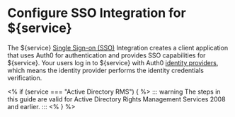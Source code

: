 # Configure SSO Integration for ${service}

The ${service} [Single Sign-on (SSO)](/sso) Integration creates a client application that uses Auth0 for authentication and provides SSO capabilities for ${service}. Your users log in to ${service} with Auth0 [identity providers](/identityproviders), which means the identity provider performs the identity credentials verification.

<% if (service === "Active Directory RMS") { %>
::: warning
The steps in this guide are valid for Active Directory Rights Management Services 2008 and earlier.
:::
<% } %>